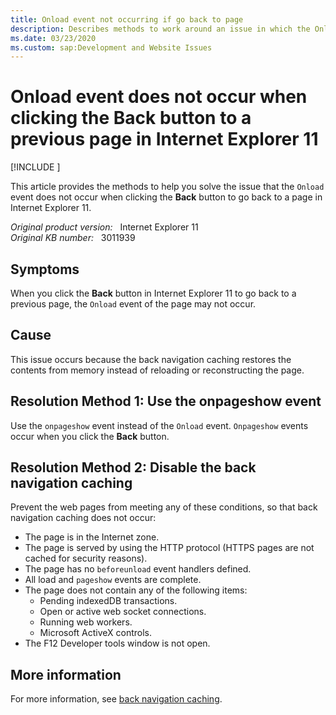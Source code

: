 ```yaml
---
title: Onload event not occurring if go back to page
description: Describes methods to work around an issue in which the Onload event does not occur when clicking the Back button to return to a previous page in Internet Explorer 11.
ms.date: 03/23/2020
ms.custom: sap:Development and Website Issues
---
```

# Onload event does not occur when clicking the Back button to a previous page in Internet Explorer 11

[!INCLUDE [](../../../includes/browsers-important.md)]

This article provides the methods to help you solve the issue that the `Onload` event does not occur when clicking the **Back** button to go back to a page in Internet Explorer 11.

_Original product version:_ &nbsp; Internet Explorer 11  
_Original KB number:_ &nbsp; 3011939

## Symptoms

When you click the **Back** button in Internet Explorer 11 to go back to a previous page, the `Onload` event of the page may not occur.

## Cause

This issue occurs because the back navigation caching restores the contents from memory instead of reloading or reconstructing the page.

## Resolution Method 1: Use the onpageshow event

Use the `onpageshow` event instead of the `Onload` event. `Onpageshow` events occur when you click the **Back** button.

## Resolution Method 2: Disable the back navigation caching

Prevent the web pages from meeting any of these conditions, so that back navigation caching does not occur:

- The page is in the Internet zone.
- The page is served by using the HTTP protocol (HTTPS pages are not cached for security reasons).
- The page has no `beforeunload` event handlers defined.
- All load and `pageshow` events are complete.
- The page does not contain any of the following items:
  - Pending indexedDB transactions.
  - Open or active web socket connections.
  - Running web workers.
  - Microsoft ActiveX controls.
- The F12 Developer tools window is not open.

## More information

For more information, see [back navigation caching](/previous-versions/windows/internet-explorer/ie-developer/dev-guides/dn265017(v=vs.85)).
